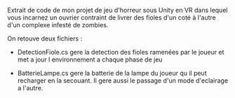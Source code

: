 Extrait de code de mon projet de jeu d'horreur sous Unity en VR dans lequel vous incarnez un ouvrier contraint 
de livrer des fioles d'un coté à l'autre d'un complexe infesté de zombies.

On retouve deux fichiers :
 - DetectionFiole.cs gere la detection des fioles ramenées par le joueur et met a jour l environnement a chaque phase de jeu
 
 - BatterieLampe.cs gere la batterie de la lampe du joueur qu il peut recharger en la secouant. Il gere aussi le passage d'un mode 
d'eclairage a l'autre.
